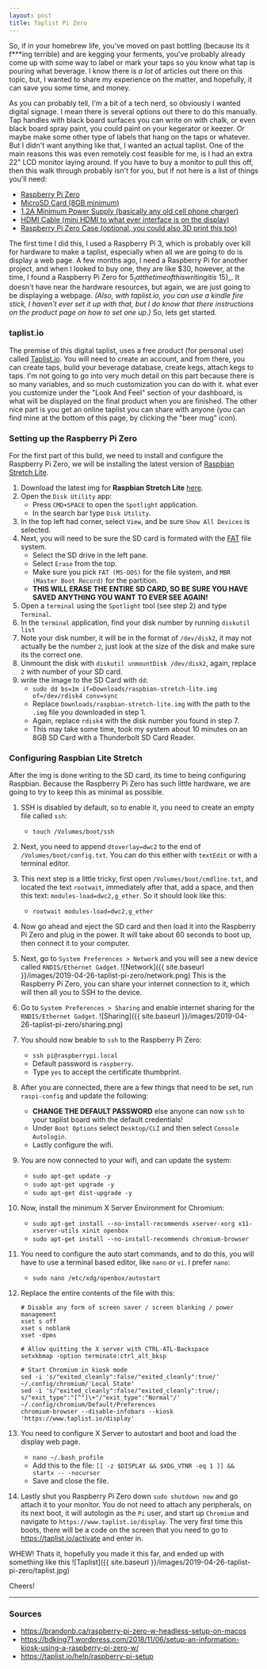 ```yaml
---
layout: post
title: Taplist Pi Zero
---
```


So, if in your homebrew life, you've moved on past bottling (because its it f***ing terrible) and are kegging your ferments, you've probably already come up with some way to label or mark your taps so you know what tap is pouring what beverage.  I know there is _a lot_ of articles out there on this topic, but, I wanted to share my experience on the matter, and hopefully, it can save you some time, and money.

As you can probably tell, I'm a bit of a tech nerd, so obviously I wanted digital signage.  I mean there is several options out there to do this manually.  Tap handles with black board surfaces you can write on with chalk, or even black board spray paint, you could paint on your kegerator or keezer.  Or maybe make some other type of labels that hang on the taps or whatever.  But I didn't want anything like that, I wanted an actual taplist.  One of the main reasons this was even remotely cost feasible for me, is I had an extra 22" LCD monitor laying around.  If you have to buy a monitor to pull this off, then this walk through probably isn't for you, but if not here is a list of things you'll need:

* [Raspberry Pi Zero](https://www.amazon.com/gp/product/B01L3IU6XS/ref=as_li_qf_asin_il_tl?ie=UTF8&tag=angrymrtom-20&creative=9325&linkCode=as2&creativeASIN=B01L3IU6XS&linkId=5ad8ce250e1079a1dbff8a6f1cba3d0d)
* [MicroSD Card (8GB minimum)](https://www.amazon.com/gp/product/B0012Y2LLE/ref=as_li_qf_asin_il_tl?ie=UTF8&tag=angrymrtom-20&creative=9325&linkCode=as2&creativeASIN=B0012Y2LLE&linkId=ee9d9d3e68054a23ab63d1f02537e85e)
* [1.2A Minimum Power Supply (basically any old cell phone charger)](https://www.amazon.com/gp/product/B00GF9T3I0/ref=as_li_qf_asin_il_tl?ie=UTF8&tag=angrymrtom-20&creative=9325&linkCode=as2&creativeASIN=B00GF9T3I0&linkId=0d85b67b54f9a9ee66e63ae36f2a1b7c)
* [HDMI Cable (mini HDMI to what ever interface is on the display)](https://www.amazon.com/gp/product/B01KRKO4MM/ref=as_li_qf_asin_il_tl?ie=UTF8&tag=angrymrtom-20&creative=9325&linkCode=as2&creativeASIN=B01KRKO4MM&linkId=a1915b0866bd47fda46a792c390f5334)
* [Raspberry Pi Zero Case (optional, you could also 3D print this too)](https://www.amazon.com/gp/product/B01HP636I4/ref=as_li_qf_asin_il_tl?ie=UTF8&tag=angrymrtom-20&creative=9325&linkCode=as2&creativeASIN=B01HP636I4&linkId=ab3467b15878cbe5c1780d9c252cd551)

The first time I did this, I used a Raspberry Pi 3, which is probably over kill for hardware to make a taplist, especially when all we are going to do is display a web page.  A few months ago, I need a Raspberry Pi for another project, and when I looked to buy one, they are like $30, however, at the time, I found a Raspberry Pi Zero for $5 _(at the time of this writing it is ~$15)_.  It doesn't have near the hardware resources, but again, we are just going to be displaying a webpage.  _(Also, with taplist.io, you can use a kindle fire stick, I haven't ever set it up with that, but I do know that there instructions on the product page on how to set one up.)_  So, lets get started.

### taplist.io
The premise of this digital taplist, uses a free product (for personal use) called [Taplist.io](https://taplist.io).  You will need to create an account, and from there, you can create taps, build your beverage database, create kegs, attach kegs to taps.  I'm not going to go into very much detail on this part because there is so many variables, and so much customization you can do with it.  what ever you customize under the "Look And Feel" section of your dashboard, is what will be displayed on the final product when you are finished.  The other nice part is you get an online taplist you can share with anyone (you can find mine at the bottom of this page, by clicking the "beer mug" icon).

### Setting up the Raspberry Pi Zero
For the first part of this build, we need to install and configure the Raspberry Pi Zero, we will be installing the latest version of [Raspbian Stretch Lite](https://www.raspbian.org).
1. Download the latest img for **Raspbian Stretch Lite** [here](https://www.raspberrypi.org/downloads/raspbian/).
2. Open the `Disk Utility` app:
    * Press `CMD+SPACE` to open the `Spotlight` application.
    * In the search bar type `Disk Utility`.
3. In the top left had corner, select `View`, and be sure `Show All Devices` is selected.
4. Next, you will need to be sure the SD card is formated with the [FAT](https://en.wikipedia.org/wiki/Design_of_the_FAT_file_system) file system.
    * Select the SD drive in the left pane.
    * Select `Erase` from the top.
    * Make sure you pick `FAT (MS-DOS)` for the file system, and `MBR (Master Boot Record)` for the partition.
    * **THIS WILL ERASE THE ENTIRE SD CARD, SO BE SURE YOU HAVE SAVED ANYTHING YOU WANT TO EVER SEE AGAIN!**
5. Open a `terminal` using the `Spotlight` tool (see step 2) and type `Terminal`.
6. In the `terminal` application, find your disk number by running `diskutil list`
7. Note your disk number, it will be in the format of `/dev/disk2`, it may not actually be the number `2`, just look at the size of the disk and make sure its the correct one.
8. Unmount the disk with `diskutil unmountDisk /dev/disk2`, again, replace `2` with number of your SD card.
9. write the image to the SD Card with `dd`:
    * `sudo dd bs=1m if=Downloads/raspbian-stretch-lite.img of=/dev/rdisk4 conv=sync`
    * Replace `Downloads/raspbian-stretch-lite.img` with the path to the `.img` file you downloaded in step 1.
    * Again, replace `rdisk4` with the disk number you found in step 7.
    * This may take some time, took my system about 10 minutes on an 8GB SD Card with a Thunderbolt SD Card Reader.

### Configuring Raspbian Lite Stretch
After the img is done writing to the SD card, its time to being configuring Raspbian.  Because the Raspberry Pi Zero has such little hardware, we are going to try to keep this as minimal as possible.
1. SSH is disabled by default, so to enable it, you need to create an empty file called `ssh`:
    * `touch /Volumes/boot/ssh`
2. Next, you need to append `dtoverlay=dwc2` to the end of `/Volumes/boot/config.txt`.  You can do this either with `textEdit` or with a terminal editor.
3. This next step is a little tricky, first open `/Volumes/boot/cmdline.txt`, and located the text `rootwait`, immediately after that, add a space, and then this text: `modules-load=dwc2,g_ether`.  So it should look like this:
    * `rootwait modules-load=dwc2,g_ether`
4. Now go ahead and eject the SD card and then load it into the Raspberry Pi Zero and plug in the power.  It will take about 60 seconds to boot up, then connect it to your computer.
5. Next, go to `System Preferences > Network` and you will see a new device called `RNDIS/Ethernet Gadget`.  ![Network]({{ site.baseurl }}/images/2019-04-26-taplist-pi-zero/network.png)  This is the Raspberry Pi Zero, you can share your internet connection to it, which will then all you to SSH to the device.
6. Go to `System Preferences > Sharing` and enable internet sharing for the `RNDIS/Ethernet Gadget`. ![Sharing]({{ site.baseurl }}/images/2019-04-26-taplist-pi-zero/sharing.png)
7. You should now beable to `ssh` to the Raspberry Pi Zero:
    * `ssh pi@raspberrypi.local`
    * Default password is `raspberry`.
    * Type `yes` to accept the certificate thumbprint.
8. After you are connected, there are a few things that need to be set, run `raspi-config` and update the following:
    * **CHANGE THE DEFAULT PASSWORD** else anyone can now `ssh` to your taplist board with the default credentials!
    * Under `Boot Options` select `Desktop/CLI` and then select `Console Autologin`.
    * Lastly configure the wifi.
9. You are now connected to your wifi, and can update the system:
    * `sudo apt-get update -y`
    * `sudo apt-get upgrade -y`
    * `sudo apt-get dist-upgrade -y`
10. Now, install the minimum X Server Environment for Chromium:
    * `sudo apt-get install --no-install-recommends xserver-xorg x11-xserver-utils xinit openbox`
    * `sudo apt-get install --no-install-recommends chromium-browser`
11. You need to configure the auto start commands, and to do this, you will have to use a terminal based editor, like `nano` or `vi`.  I prefer `nano`:
    * `sudo nano /etc/xdg/openbox/autostart`
12. Replace the entire contents of the file with this:

    ```
    # Disable any form of screen saver / screen blanking / power management
    xset s off
    xset s noblank
    xset -dpms

    # Allow quitting the X server with CTRL-ATL-Backspace
    setxkbmap -option terminate:ctrl_alt_bksp

    # Start Chromium in kiosk mode
    sed -i 's/"exited_cleanly":false/"exited_cleanly":true/' ~/.config/chromium/'Local State'
    sed -i 's/"exited_cleanly":false/"exited_cleanly":true/; s/"exit_type":"[^"]\+"/"exit_type":"Normal"/' ~/.config/chromium/Default/Preferences
    chromium-browser --disable-infobars --kiosk 'https://www.taplist.io/display'
    ```

13. You need to configure X Server to autostart and boot and load the display web page.
    * `nano ~/.bash_profile`
    * Add this to the file: `[[ -z $DISPLAY && $XDG_VTNR -eq 1 ]] && startx -- -nocursor`
    * Save and close the file.

14. Lastly shut you Raspberry Pi Zero down `sudo shutdown now` and go attach it to your monitor.  You do not need to attach any peripherals, on its next boot, it will autologin as the `Pi` user, and start up `Chromium` and navigate to `https://www.taplist.io/display`.  The very first time this boots, there will be a code on the screen that you need to go to https://taplist.io/activate and enter in.

WHEW!  Thats it, hopefully you made it this far, and ended up with something like this ![Taplist]({{ site.baseurl }}/images/2019-04-26-taplist-pi-zero/taplist.jpg)

Cheers!

---

### Sources
* https://brandonb.ca/raspberry-pi-zero-w-headless-setup-on-macos
* https://bdking71.wordpress.com/2018/11/06/setup-an-information-kiosk-using-a-raspberry-pi-zero-w/
* https://taplist.io/help/raspberry-pi-setup
